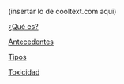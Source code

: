 (insertar lo de cooltext.com aqui)

[¿Qué es?](https://github.com/PFLC/g424markdown-mesa-5-los-jakepaulers/blob/master/Que%20es.md)

[Antecedentes](https://github.com/PFLC/g424markdown-mesa-5-los-jakepaulers/blob/master/antecedentes.md)

[Tipos](https://github.com/PFLC/g424markdown-mesa-5-los-jakepaulers/blob/master/Tipos.md)

[Toxicidad](https://github.com/PFLC/g424markdown-mesa-5-los-jakepaulers/blob/master/toxicidad.md)
